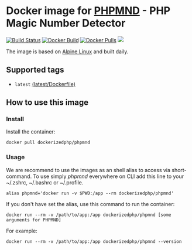 # Docker image for [PHPMND](https://github.com/povils/phpmnd) - PHP Magic Number Detector

[![Build Status](https://travis-ci.org/dockerized-php/phpmnd.svg?branch=master)](https://travis-ci.org/dockerized-php/phpmnd)
[![Docker Build](https://img.shields.io/docker/build/dockerizedphp/phpmnd.svg)](https://hub.docker.com/r/dockerizedphp/phpmnd)
[![Docker Pulls](https://img.shields.io/docker/pulls/dockerizedphp/phpmnd.svg)](https://hub.docker.com/r/dockerizedphp/phpmnd)
[![](https://images.microbadger.com/badges/image/dockerizedphp/phpmnd.svg)](https://microbadger.com/images/dockerizedphp/phpmnd)

The image is based on [Alpine Linux](https://alpinelinux.org/) and built daily.

## Supported tags

- `latest` [(latest/Dockerfile)](latest/Dockerfile)

## How to use this image

### Install

Install the container:

```
docker pull dockerizedphp/phpmnd
```

### Usage

We are recommend to use the images as an shell alias to access via short-command.
To use simply *phpmnd* everywhere on CLI add this line to your ~/.zshrc, ~/.bashrc or ~/.profile.

```
alias phpmnd='docker run -v $PWD:/app --rm dockerizedphp/phpmnd'
```

If you don't have set the alias, use this command to run the container:

```
docker run --rm -v /path/to/app:/app dockerizedphp/phpmnd [some arguments for PHPMND]
```

For example:

```
docker run --rm -v /path/to/app:/app dockerizedphp/phpmnd --version
```

